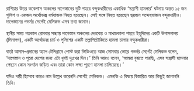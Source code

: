 রাশিয়ার উত্তর ককেশাস অঞ্চলের দাগেস্তানের দুটি শহরে বন্দুকধারীদের একাধিক ‘সন্ত্রাসী হামলার’ ঘটনায় অন্তত ১৫ জন পুলিশ ও একজন অর্থোডক্স ধর্মযাজক নিহত হয়েছেন। সেই সঙ্গে নিহত হয়েছেন ছয়জন সন্দেহভাজন বন্দুকধারীও। দাগেস্তানের গভর্নর সের্গেই মেলিকভ এসব তথ্য জানান।

স্থানীয় সময় গতকাল রোববার সন্ধ্যায় দাগেস্তান অঞ্চলের দেরবেন্ত ও মাখাচকালা শহরে ইহুদিদের একটি উপাসনালয় (সিনাগগ), একটি অর্থোডক্স চার্চ ও পুলিশের একটি তল্লাশিচৌকিতে হামলা চালায় বন্দুকধারীরা।

বার্তা আদান–প্রদানের অ্যাপ টেলিগ্রামে পোস্ট করা ভিডিওতে আজ সোমবার ভোরে গভর্নর সের্গেই মেলিকভ বলেন, ‘দাগেস্তান ও পুরো দেশের জন্য এটা খুবই দুঃখের দিন।’ তিনি আরও বলেন, ‘আমরা বুঝতে পারছি, এসব সন্ত্রাসী হামলার পেছনে কোন সংগঠন জড়িত এবং তারা কোন লক্ষ্য পূরণে হামলা চালিয়েছে।’

যদিও দায়ী হিসেবে কারও নাম উল্লেখ করেননি সের্গেই মেলিকভ। এমনকি এ বিষয়ে বিস্তারিত আর কিছুই জানাননি তিনি।
